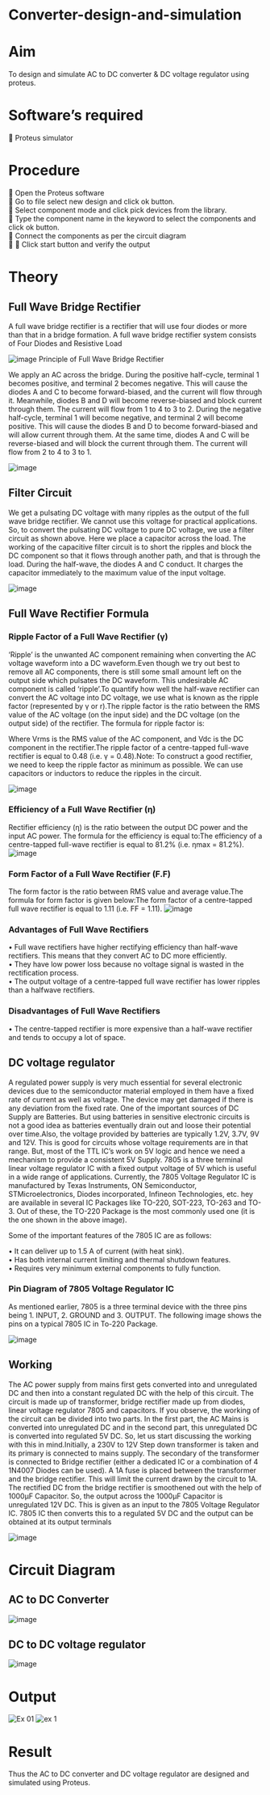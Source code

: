 # Converter-design-and-simulation

# Aim
To design and simulate AC to DC converter & DC voltage regulator using proteus.

# Software’s required

	Proteus simulator

# Procedure

	Open the Proteus software </br>
	Go to file select new design and click ok button.</br>
	Select component mode and click pick devices from the library. </br>
	Type the component name in the keyword to select the components and click ok button.</br>
	Connect the components as per the circuit diagram</br>
		Click start button and verify the output </br>

# Theory
## Full Wave Bridge Rectifier

A full wave bridge rectifier is a rectifier that will use four diodes or more than that in a bridge formation. A full wave bridge rectifier system consists of Four Diodes and Resistive Load

![image](https://github.com/anishkumar-Embedded/Converter-design-and-simulation/assets/71547910/c1d1bd75-67d3-4887-9ec0-e94bb69220f9)
Principle of Full Wave Bridge Rectifier

We apply an AC across the bridge. During the positive half-cycle, terminal 1 becomes positive, and terminal 2 becomes negative. This will cause the diodes A and C to become forward-biased, and the current will flow through it. Meanwhile, diodes B and D will become reverse-biased and block current through them. The current will flow from 1 to 4 to 3 to 2.
During the negative half-cycle, terminal 1 will become negative, and terminal 2 will become positive. This will cause the diodes B and D to become forward-biased and will allow current through them. At the same time, diodes A and C will be reverse-biased and will block the current through them. The current will flow from 2 to 4 to 3 to 1.

![image](https://github.com/anishkumar-Embedded/Converter-design-and-simulation/assets/71547910/4e0da706-8e63-495c-acfb-9f507aab3225)
## Filter Circuit
We get a pulsating DC voltage with many ripples as the output of the full wave bridge rectifier. We cannot use this voltage for practical applications.
So, to convert the pulsating DC voltage to pure DC voltage, we use a filter circuit as shown above. Here we place a capacitor across the load. The working of the capacitive filter circuit is to short the ripples and block the DC component so that it flows through another path, and that is through the load. During the half-wave, the diodes A and C conduct. It charges the capacitor immediately to the maximum value of the input voltage. 

![image](https://github.com/anishkumar-Embedded/Converter-design-and-simulation/assets/71547910/5a47b9ae-041a-419b-8eef-2c163f4fb234)

## Full Wave Rectifier Formula

### Ripple Factor of a Full Wave Rectifier (γ)

‘Ripple’ is the unwanted AC component remaining when converting the AC voltage waveform into a DC waveform.Even though we try out best to remove all AC components, there is still some small amount left on the output side which pulsates the DC waveform. This undesirable AC component is called ‘ripple’.To quantify how well the half-wave rectifier can convert the AC voltage into DC voltage, we use what is known as the ripple factor (represented by γ or r).The ripple factor is the ratio between the RMS value of the AC voltage (on the input side) and the DC voltage (on the output side) of the rectifier. The formula for ripple factor is:
 
Where Vrms is the RMS value of the AC component, and Vdc is the DC component in the rectifier.The ripple factor of a centre-tapped full-wave rectifier is equal to 0.48 (i.e. γ = 0.48).Note: To construct a good rectifier, we need to keep the ripple factor as minimum as possible. We can use capacitors or inductors to reduce the ripples in the circuit.

![image](https://github.com/anishkumar-Embedded/Converter-design-and-simulation/assets/71547910/800a4598-6db1-455a-8b21-539fd0666474)


### Efficiency of a Full Wave Rectifier (η)

Rectifier efficiency (η) is the ratio between the output DC power and the input AC power. The formula for the efficiency is equal to:The efficiency of a centre-tapped full-wave rectifier is equal to 81.2% (i.e. ηmax = 81.2%).
![image](https://github.com/anishkumar-Embedded/Converter-design-and-simulation/assets/71547910/a3e9e2f4-ec5b-47d6-a326-3b3b516ab7cc)


### Form Factor of a Full Wave Rectifier (F.F)

The form factor is the ratio between RMS value and average value.The formula for form factor is given below:The form factor of a centre-tapped full wave rectifier is equal to 1.11 (i.e. FF = 1.11).
![image](https://github.com/anishkumar-Embedded/Converter-design-and-simulation/assets/71547910/7f9dd86a-b340-463f-bbb6-3c6c4ee5f448)


### Advantages of Full Wave Rectifiers

•	Full wave rectifiers have higher rectifying efficiency than half-wave rectifiers. This means that they convert AC to DC more efficiently.</br>
•	They have low power loss because no voltage signal is wasted in the rectification process.</br>
•	The output voltage of a centre-tapped full wave rectifier has lower ripples than a halfwave rectifiers.</br>

### Disadvantages of Full Wave Rectifiers

•	The centre-tapped rectifier is more expensive than a half-wave rectifier and tends to occupy a lot of space.</br>

## DC voltage regulator 

A regulated power supply is very much essential for several electronic devices due to the semiconductor material employed in them have a fixed rate of current as well as voltage. The device may get damaged if there is any deviation from the fixed rate. One of the important sources of DC Supply are Batteries. But using batteries in sensitive electronic circuits is not a good idea as batteries eventually drain out and loose their potential over time.Also, the voltage provided by batteries are typically 1.2V, 3.7V, 9V and 12V. This is good for circuits whose voltage requirements are in that range. But, most of the TTL IC’s work on 5V logic and hence we need a mechanism to provide a consistent 5V Supply. 7805 is a three terminal linear voltage regulator IC with a fixed output voltage of 5V which is useful in a wide range of applications. Currently, the 7805 Voltage Regulator IC is manufactured by Texas Instruments, ON Semiconductor, STMicroelectronics, Diodes incorporated, Infineon Technologies, etc. hey are available in several IC Packages like TO-220, SOT-223, TO-263 and TO-3. Out of these, the TO-220 Package is the most commonly used one (it is the one shown in the above image).

Some of the important features of the 7805 IC are as follows: 

•	It can deliver up to 1.5 A of current (with heat sink).</br> 
•	Has both internal current limiting and thermal shutdown features. </br>
•	Requires very minimum external components to fully function. </br>

### Pin Diagram of 7805 Voltage Regulator IC

As mentioned earlier, 7805 is a three terminal device with the three pins being 1. INPUT, 2. GROUND and 3. OUTPUT. The following image shows the pins on a typical 7805 IC in To-220 Package.

![image](https://github.com/anishkumar-Embedded/Converter-design-and-simulation/assets/71547910/8744affc-c781-4bbf-a0ee-23dbf81afb53)

## Working 

The AC power supply from mains first gets converted into and unregulated DC and then into a constant regulated DC with the help of this circuit. The circuit is made up of transformer, bridge rectifier made up from diodes, linear voltage regulator 7805 and capacitors. If you observe, the working of the circuit can be divided into two parts. In the first part, the AC Mains is converted into unregulated DC and in the second part, this unregulated DC is converted into regulated 5V DC. So, let us start discussing the working with this in mind.Initially, a 230V to 12V Step down transformer is taken and its primary is connected to mains supply. The secondary of the transformer is connected to Bridge rectifier (either a dedicated IC or a combination of 4 1N4007 Diodes can be used). A 1A fuse is placed between the transformer and the bridge rectifier. This will limit the current drawn by the circuit to 1A. The rectified DC from the bridge rectifier is smoothened out with the help of 1000μF Capacitor. So, the output across the 1000μF Capacitor is unregulated 12V DC. This is given as an input to the 7805 Voltage Regulator IC. 7805 IC then converts this to a regulated 5V DC and the output can be obtained at its output terminals

![image](https://github.com/anishkumar-Embedded/Converter-design-and-simulation/assets/71547910/6ab6579b-5bca-4ce5-b485-ca8cb1ebca1f)

# Circuit Diagram

## AC to DC Converter

![image](https://github.com/anishkumar-Embedded/Converter-design-and-simulation/assets/71547910/9fbaa555-6932-4643-982c-63dbb0d6607b)

## DC to DC voltage regulator

![image](https://github.com/anishkumar-Embedded/Converter-design-and-simulation/assets/71547910/0cfd4fc7-1eff-42e3-9806-319bfe174926)

# Output
![Ex 01](https://github.com/SubashM00/Converter-design-and-simulation/assets/144870586/66afb2a1-51f3-4bad-98d6-838d4ac713cf)
![ex 1](https://github.com/SubashM00/Converter-design-and-simulation/assets/144870586/dc391cad-96f7-4c1c-95c1-8df64fd5028c)





# Result 

Thus the AC to DC converter and DC voltage regulator are designed and simulated using Proteus.


